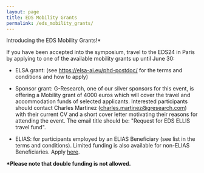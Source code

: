 ```yaml
---
layout: page
title: EDS Mobility Grants
permalink: /eds_mobility_grants/
---
```


Introducing the EDS Mobility Grants!*

If you have been accepted into the symposium, travel to the EDS24 in Paris by applying to one of the available mobility grants up until June 30: 

- ELSA grant: (see https://elsa-ai.eu/phd-postdoc/ for the terms and conditions and how to apply)

- Sponsor grant: G-Research, one of our silver sponsors for this event, is offering a Mobility grant of 4000 euros which will cover the travel and accommodation funds of selected applicants. Interested participants should contact Charles Martinez (charles.martinez@gresearch.com) with their current CV and a short cover letter motivating their reasons for attending the event. The email title should be:  "Request for EDS ELLIS travel fund".

- ELIAS: for participants employed by an ELIAS Beneficiary (see list in the terms and conditions). Limited funding is also available for non-ELIAS Beneficiaries. Apply <a href="https://elias-ai.eu/event/ellis-doctoral-symposium-eds2024-ai-sustainability/">here</a>.

<strong>*Please note that double funding is not allowed.</strong>
